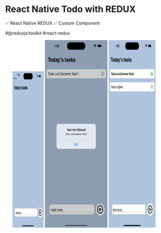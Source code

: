 # React Native Todo with REDUX

✅ React Native REDUX ✅ Custom Component

#@reduxjs/toolkit #react-redux

<p align="center">
  <img width="100" height="500" src="https://github.com/eoakpinarr/React-Native-Todo-with-REDUX/blob/main/Simulator%20Screen%20Shot%20-%20iPhone%2014%20Pro%20Max%20-%202023-03-21%20at%2013.35.16.png?raw=true">
    <img width="200" height="600" src="https://github.com/eoakpinarr/React-Native-Todo-with-REDUX/blob/main/Simulator%20Screen%20Shot%20-%20iPhone%2014%20Pro%20Max%20-%202023-03-21%20at%2013.35.44.png?raw=true">
    <img width="150" height="600" src="https://github.com/eoakpinarr/React-Native-Todo-with-REDUX/blob/main/Simulator%20Screen%20Shot%20-%20iPhone%2014%20Pro%20Max%20-%202023-03-21%20at%2013.36.05.png?raw=true">
</p>


